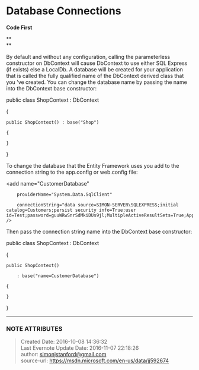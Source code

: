 # Database Connections

**Code First**

 **  
**

By default and without any configuration, calling the parameterless
constructor on DbContext will cause DbContext to use either SQL Express (if
exists) else a LocalDb. A database will be created for your application that
is called the fully qualified name of the DbContext derived class that you 've
created. You can change the database name by passing the name into the
DbContext base constructor:

  

public class ShopContext : DbContext

{

    public ShopContext() : base("Shop")

    {

    }

}

  

To change the database that the Entity Framework uses you add to the
connection string to the app.config or web.config file:

  

<connectionStrings>

  <add name="CustomerDatabase"

        providerName="System.Data.SqlClient"

        connectionString="data source=SIMON-SERVER\SQLEXPRESS;initial catalog=Customers;persist security info=True;user id=Test;password=guuWRwSnrSdMkiDUs9jl;MultipleActiveResultSets=True;App=EntityFramework" />

</connectionStrings>

  

Then pass the connection string name into the DbContext base constructor:

  

public class ShopContext : DbContext

{

    public ShopContext()

        : base("name=CustomerDatabase")

    {

    }

}

  

  


---
### NOTE ATTRIBUTES
>Created Date: 2016-10-08 14:36:32  
>Last Evernote Update Date: 2016-11-07 22:18:26  
>author: simonjstanford@gmail.com  
>source-url: https://msdn.microsoft.com/en-us/data/jj592674  